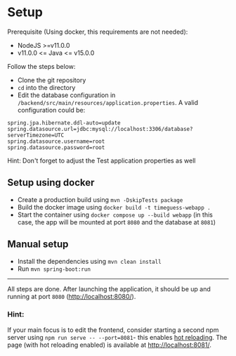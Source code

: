 # Setup

Prerequisite (Using docker, this requirements are not needed): 
* NodeJS >=v11.0.0
* v11.0.0 <= Java <= v15.0.0

Follow the steps below:
 * Clone the git repository
 * `cd` into the directory
 * Edit the database configuration in `/backend/src/main/resources/application.properties`. A valid configuration could be:
```
spring.jpa.hibernate.ddl-auto=update
spring.datasource.url=jdbc:mysql://localhost:3306/database?serverTimezone=UTC
spring.datasource.username=root
spring.datasource.password=root
```

Hint: Don't forget to adjust the Test application properties as well

## Setup using docker
 * Create a production build using `mvn -DskipTests package`
 * Build the docker image using `docker build -t timeguess-webapp .`
 * Start the container using `docker compose up --build webapp` (in this case, the app will be mounted at port `8080` and the database at `8081`)

## Manual setup
 * Install the dependencies using `mvn clean install`
 * Run `mvn spring-boot:run`
---

All steps are done. After launching the application, it should be up and running at port `8080` ([http://localhost:8080/](http://localhost:8080/)).

### Hint:
If your main focus is to edit the frontend, consider starting a second npm server using `npm run serve -- --port=8081`- this enables [hot reloading](https://stackoverflow.com/questions/41428954/what-is-the-difference-between-hot-reloading-and-live-reloading-in-react-native). The page (with hot reloading enabled) is available at [http://localhost:8081/](http://localhost:8081/).
